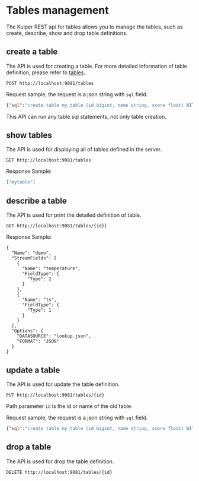 # Tables management

The Kuiper REST api for tables allows you to manage the tables, such as create, describe, show and drop table definitions.

## create a table

The API is used for creating a table. For more detailed information of table definition, please refer to [tables](../sqls/tables.md).

```shell
POST http://localhost:9081/tables
```
Request sample, the request is a json string with `sql` field.

```json
{"sql":"create table my_table (id bigint, name string, score float) WITH ( datasource = \"lookup.json\", FORMAT = \"json\", KEY = \"id\")"}
```

This API can run any table sql statements, not only table creation.

## show tables

The API is used for displaying all of tables defined in the server.

```shell
GET http://localhost:9081/tables
```

Response Sample:

```json
["mytable"]
```

## describe a table

The API is used for print the detailed definition of table.

```shell
GET http://localhost:9081/tables/{id}}
```

Response Sample:

```shell
{
  "Name": "demo",
  "StreamFields": [
    {
      "Name": "temperature",
      "FieldType": {
        "Type": 2
      }
    },
    {
      "Name": "ts",
      "FieldType": {
        "Type": 1
      }
    }
  ],
  "Options": {
    "DATASOURCE": "lookup.json",
    "FORMAT": "JSON"
  }
}
```

## update a table

The API is used for update the table definition.

```shell
PUT http://localhost:9081/tables/{id}
```

Path parameter `id` is the id or name of the old table.

Request sample, the request is a json string with `sql` field.

```json
{"sql":"create table my_table (id bigint, name string, score float) WITH ( datasource = \"topic/temperature\", FORMAT = \"json\", KEY = \"id\")"}
```

## drop a table

The API is used for drop the table definition.

```shell
DELETE http://localhost:9081/tables/{id}
```

